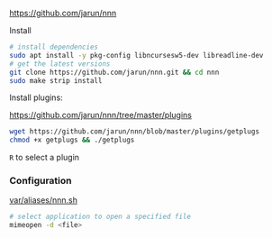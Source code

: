 
<https://github.com/jarun/nnn>

Install

```bash
# install dependencies
sudo apt install -y pkg-config libncursesw5-dev libreadline-dev
# get the latest versions
git clone https://github.com/jarun/nnn.git && cd nnn
sudo make strip install
```

Install plugins:

<https://github.com/jarun/nnn/tree/master/plugins>

```bash
wget https://github.com/jarun/nnn/blob/master/plugins/getplugs
chmod +x getplugs && ./getplugs
```

`R` to select a plugin

### Configuration

[var/aliases/nnn.sh](../../var/aliases/nnn.sh)

```bash
# select application to open a specified file
mimeopen -d <file>
```
